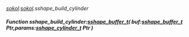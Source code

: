 _[sokol](../../modules/sokol/sokol-module.md):[sokol](../../modules/sokol/sokol-module.md).sshape\_build\_cylinder_
##### Function sshape\_build\_cylinder:[sshape_buffer_t](../../modules/sokol/sokol-sshape_buffer_t.md)( buf:[sshape_buffer_t](../../modules/sokol/sokol-sshape_buffer_t.md) Ptr,params:[sshape_cylinder_t](../../modules/sokol/sokol-sshape_cylinder_t.md) Ptr )
